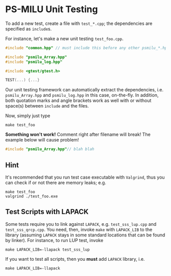 # PS-MILU Unit Testing #

To add a new test, create a file with `test_*.cpp`; the dependencies are
specified as `include`s.

For instance, let's make a new unit testing `test_foo.cpp`.

```cpp
#include "common.hpp" // must include this before any other psmilu_*.hpp

#include "psmilu_Array.hpp"
#include "psmilu_log.hpp"

#include <gtest/gtest.h>

TEST(...) {...}
```

Our unit testing framework can automatically extract the dependencies, i.e.
`psmilu_Array.hpp` and `psmilu_log.hpp` in this case, on-the-fly. In addition,
both quotation marks and angle brackets work as well with or without space(s)
between `include` and the files.

Now, simply just type

```console
make test_foo
```

**Something won't work!** Comment right after filename will break! The example
below will cause problem!

```cpp
#include "psmilu_Array.hpp"// blah blah
```

## Hint ##

It's recommended that you run test case executable with `Valgrind`, thus you
can check if or not there are memory leaks; e.g.

```console
make test_foo
valgrind ./test_foo.exe
```

## Test Scripts with LAPACK ##

Some tests require you to link against `LAPACK`, e.g. `test_sss_lup.cpp` and
`test_sss_qrcp.cpp`. You need, then, invoke `make` with `LAPACK_LIB` to the
library (assuming `LAPACK` stays in some standard locations that can be found
by linker). For instance, to run LUP test, invoke

```console
make LAPACK_LIB=-llapack test_sss_lup
```

If you want to test all scripts, then you **must** add `LAPACK` library, i.e.

```console
make LAPACK_LIB=-llapack
```

